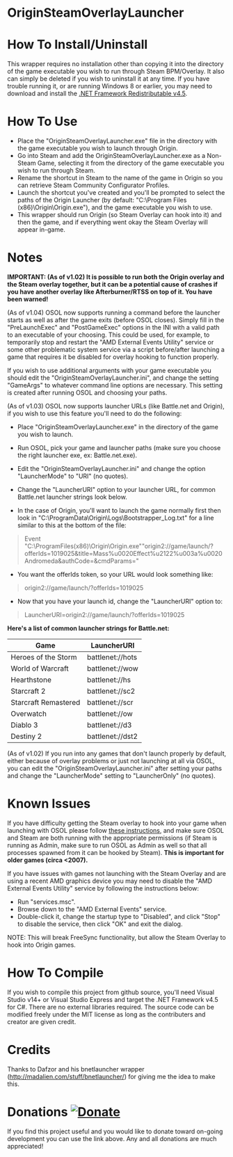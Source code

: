 # OriginSteamOverlayLauncher
How To Install/Uninstall
========================
This wrapper requires no installation other than copying it into the directory of the game executable you wish to run through Steam BPM/Overlay. It also can simply be deleted if you wish to uninstall it at any time. If you have trouble running it, or are running Windows 8 or earlier, you may need to download and install the [.NET Framework Redistributable v4.5](https://www.microsoft.com/en-us/download/details.aspx?id=40779).


How To Use
==========
* Place the "OriginSteamOverlayLauncher.exe" file in the directory with the game executable you wish to launch through Origin.
* Go into Steam and add the OriginSteamOverlayLauncher.exe as a Non-Steam Game, selecting it from the directory of the game executable you wish to run through Steam.
* Rename the shortcut in Steam to the name of the game in Origin so you can retrieve Steam Community Configurator Profiles.
* Launch the shortcut you've created and you'll be prompted to select the paths of the Origin Launcher (by default: "C:\Program Files (x86)\Origin\Origin.exe"), and the game executable you wish to use.
* This wrapper should run Origin (so Steam Overlay can hook into it) and then the game, and if everything went okay the Steam Overlay will appear in-game.


Notes
=====
**IMPORTANT: (As of v1.02) It is possible to run both the Origin overlay and the Steam overlay together, but it can be a potential cause of crashes if you have another overlay like Afterburner/RTSS on top of it. You have been warned!**

(As of v1.04) OSOL now supports running a command before the launcher starts as well as after the game exits (before OSOL closes). Simply fill in the "PreLaunchExec" and "PostGameExec" options in the INI with a valid path to an executable of your choosing. This could be used, for example, to temporarily stop and restart the "AMD External Events Utility" service or some other problematic system service via a script before/after launching a game that requires it be disabled for overlay hooking to function properly.

If you wish to use additional arguments with your game executable you should edit the "OriginSteamOverlayLauncher.ini", and change the setting "GameArgs" to whatever command line options are necessary. This setting is created after running OSOL and choosing your paths.

(As of v1.03) OSOL now supports launcher URLs (like Battle.net and Origin), if you wish to use this feature you'll need to do the following:
* Place "OriginSteamOverlayLauncher.exe" in the directory of the game you wish to launch.
* Run OSOL, pick your game and launcher paths (make sure you choose the right launcher exe, ex: Battle.net.exe).
* Edit the "OriginSteamOverlayLauncher.ini" and change the option "LauncherMode" to "URI" (no quotes).
* Change the "LauncherURI" option to your launcher URL, for common Battle.net launcher strings look below.

* In the case of Origin, you'll want to launch the game normally first then look in "C:\ProgramData\Origin\Logs\Bootstrapper_Log.txt" for a line similar to this at the bottom of the file:
> Event "C:\ProgramFiles(x86)\Origin\Origin.exe""origin2://game/launch/?offerIds=1019025&title=Mass%u0020Effect%u2122%u003a%u0020Andromeda&authCode=&cmdParams="
* You want the offerIds token, so your URL would look something like:
> origin2://game/launch/?offerIds=1019025
* Now that you have your launch id, change the "LauncherURI" option to:
> LauncherURI=origin2://game/launch/?offerIds=1019025

**Here's a list of common launcher strings for Battle.net:**

| Game                 | LauncherURI      |
| -------------------- | ---------------- |
| Heroes of the Storm  | battlenet://hots |
| World of Warcraft    | battlenet://wow  |
| Hearthstone          | battlenet://hs   |
| Starcraft 2          | battlenet://sc2  |
| Starcraft Remastered | battlenet://scr  |
| Overwatch            | battlenet://ow   |
| Diablo 3             | battlenet://d3   |
| Destiny 2            | battlenet://dst2 |

(As of v1.02) If you run into any games that don't launch properly by default, either because of overlay problems or just not launching at all via OSOL, you can edit the "OriginSteamOverlayLauncher.ini" after setting your paths and change the "LauncherMode" setting to "LauncherOnly" (no quotes).



Known Issues
============
If you have difficulty getting the Steam overlay to hook into your game when launching with OSOL please follow [these instructions](https://support.steampowered.com/kb_article.php?ref=9828-SFLZ-9289), and make sure OSOL and Steam are both running with the appropriate permissions (if Steam is running as Admin, make sure to run OSOL as Admin as well so that all processes spawned from it can be hooked by Steam). **This is important for older games (circa <2007).**

If you have issues with games not launching with the Steam Overlay and are using a recent AMD graphics device you may need to disable the "AMD External Events Utility" service by following the instructions below:

* Run "services.msc".
* Browse down to the "AMD External Events" service.
* Double-click it, change the startup type to "Disabled", and click "Stop" to disable the service, then click "OK" and exit the dialog.

NOTE: This will break FreeSync functionality, but allow the Steam Overlay to hook into Origin games.


How To Compile
==============
If you wish to compile this project from github source, you'll need Visual Studio v14+ or Visual Studio Express and target the .NET Framework v4.5 for C#. There are no external libraries required. The source code can be modified freely under the MIT license as long as the contributers and creator are given credit.


Credits
=======
Thanks to Dafzor and his bnetlauncher wrapper (http://madalien.com/stuff/bnetlauncher/) for giving me the idea to make this.


Donations [![Donate](https://img.shields.io/badge/Donate-PayPal-green.svg)](https://paypal.me/JBrown749)
=========
If you find this project useful and you would like to donate toward on-going development you can use the link above. Any and all donations are much appreciated!
